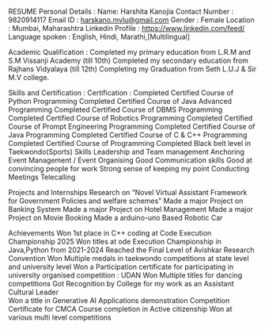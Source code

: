 RESUME 
Personal Details : 
Name: Harshita Kanojia
Contact Number : 9820914117
Email ID : harskano.mvlu@gmail.com
Gender : Female 
Location : Mumbai, Maharashtra
Linkedin Profile :  https://www.linkedin.com/feed/
Language spoken : English, Hindi, Marathi,[Multilingual]

Academic Qualification : 
Completed my primary education from L.R.M and S.M Vissanji Academy (till 10th)
Completed my secondary education from Rajhans Vidyalaya (till 12th)
Completing my Graduation from Seth L.U.J & Sir M.V college.

Skills and Certification : 
Certification : 
Completed Certified Course of Python Programming 
Completed Certified Course of Java Advanced Programming
Completed Certified Course of DBMS Programming 
Completed Certified Course of Robotics Programming 
Completed Certified Course of Prompt Engineering  Programming 
Completed Certified Course of Java Programming
Completed Certified Course of C & C++ Programming 
Completed Certified Course of Programming 
Completed Black belt level in Taekwondo(Sports)
Skills 
Leadership and Team management 
Anchoring 
Event Management / Event Organising 
Good Communication skills 
Good at convincing people for work 
Strong sense of keeping my point 
Conducting Meetings 
Telecalling

Projects and Internships
Research on “Novel Virtual Assistant Framework for Government Policies and welfare schemes”
Made a major Project on Banking System 
Made a major Project on Hotel Management 
Made a major Project on Movie Booking 
Made a arduino-uno Based Robotic Car

Achievements
Won 1st place in C++ coding at Code Execution Championship 2025
Won titles at ode Execution Championship in Java,Python from 2021-2024
Reached the Final Level of Avishkar Research Convention 
Won Multiple medals in taekwondo competitions at state level and university level 
Won a Participation certificate for participating in university organised competition : UDAN
 Won Multiple titles for dancing competitions 
Got Recognition by College for  my work as an Assistant Cultural Leader  
Won a title in Generative AI Applications demonstration Competition
Certificate for CMCA Course completion in Active citizenship 
Won at various multi level competitions 


